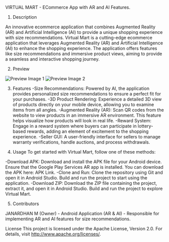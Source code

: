 VIRTUAL MART - ECommerce App with AR and AI Features.

1. Description

An innovative ecommerce application that combines Augmented Reality (AR) and Artificial Intelligence (AI) to provide a unique shopping experience with size recommendations.
Virtual Mart is a cutting-edge ecommerce application that leverages Augmented Reality (AR) and Artificial Intelligence (AI) to enhance the shopping experience. The application offers features like size recommendations and immersive product views, aiming to provide a seamless and interactive shopping journey.

2. Preview

![Preview Image 1](https://user-images.githubusercontent.com/90695071/181933417-28928579-1f7d-4cce-9e8a-937374d17a81.png)
![Preview Image 2](https://github.com/user-attachments/assets/beff9159-fe24-4723-96b7-59bcd212635c)

3. Features
-Size Recommendations: Powered by AI, the application provides personalized size recommendations to ensure a perfect fit for your purchases.
-3D Product Rendering: Experience a detailed 3D view of products directly on your mobile device, allowing you to examine items from all angles.
-Augmented Reality (AR): Scan QR codes from the website to view products in an immersive AR environment. This feature helps visualize how products will look in real life.
-Reward System: Engage in a reward system where buyers can participate in lottery-based rewards, adding an element of excitement to the shopping experience.
-Seller GUI: A user-friendly interface for sellers to manage warranty verifications, handle auctions, and process withdrawals.

4. Usage
To get started with Virtual Mart, follow one of these methods:

-Download APK: Download and install the APK file for your Android device. Ensure that the Google Play Services AR app is installed. You can download the APK here: APK Link.
-Clone and Run: Clone the repository using Git and open it in Android Studio. Build and run the project to start using the application.
-Download ZIP: Download the ZIP file containing the project, extract it, and open it in Android Studio. Build and run the project to explore Virtual Mart.

5. Contributors

JANARDHAN M (Owner) - Android Application (AR & AI) - Responsible for implementing AR and AI features for size recommendations.

License
This project is licensed under the Apache License, Version 2.0. For details, visit http://www.apache.org/licenses/.
